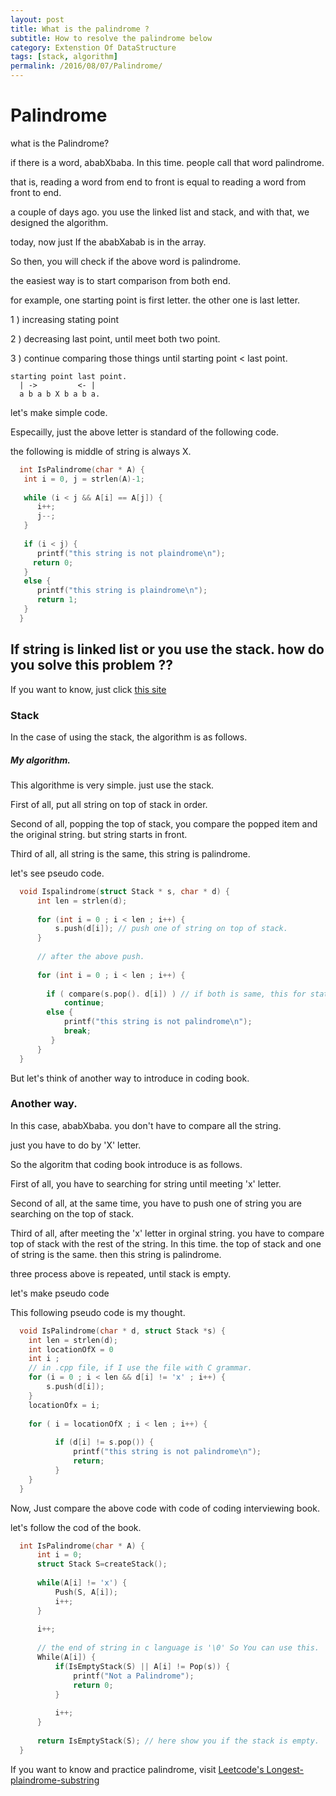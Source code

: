 ```yaml
---
layout: post
title: What is the palindrome ?
subtitle: How to resolve the palindrome below 
category: Extenstion Of DataStructure
tags: [stack, algorithm]
permalink: /2016/08/07/Palindrome/
---
```


# Palindrome 

  what is the Palindrome? 
  
  if there is a word, ababXbaba. In this time. people call that word palindrome. 
  
  that is, reading a word from end to front is equal to reading a word from front to end.
  
  a couple of days ago. you use the linked list and stack, and with that, we designed the algorithm.
  
  today, now just If the ababXabab is in the array. 
  
  So then, you will check if the above word is palindrome.
  
  the easiest way is to start comparison from both end. 
  
  for example, one starting point is first letter. the other one is last letter.
  
  1 ) increasing stating point 
  
  2 ) decreasing last point, until meet both two point. 
  
  3 ) continue comparing those things until starting point < last point.
   
```
starting point last point.  
  | ->         <- |  
  a b a b X b a b a.  
```
  
  let's make simple code. 
  
  Especailly, just the above letter is standard of the following code.
  
  the following is middle of string is always X. 

```c
  int IsPalindrome(char * A) {
   int i = 0, j = strlen(A)-1;
   
   while (i < j && A[i] == A[j]) {
      i++;
      j--;
   }
   
   if (i < j) {
      printf("this string is not plaindrome\n");
     return 0;
   }
   else {
      printf("this string is plaindrome\n");
      return 1;
   }
  }
```
  
## If string is linked list or you use the stack. how do you solve this problem ??

  If you want to know, just click [this site](./Extension_Of_Data_structure/2016-08-03-Finding_If_a_singly_Linked_list_is_palindrome)
  
  
### Stack 

  In the case of using the stack, the algorithm is as follows.

##### My algorithm. 

  This algorithme is very simple. just use the stack. 
  
  First of all, put all string on top of stack in order.
  
  Second of all, popping the top of stack, you compare the popped item and the original string. but string starts in front. 
  
  Third of all, all string is the same, this string is palindrome.
  
  let's see pseudo code. 
  
```c
  void Ispalindrome(struct Stack * s, char * d) {
      int len = strlen(d);
      
      for (int i = 0 ; i < len ; i++) {
          s.push(d[i]); // push one of string on top of stack. 
      }
      
      // after the above push. 
      
      for (int i = 0 ; i < len ; i++) {
        
        if ( compare(s.pop(). d[i]) ) // if both is same, this for statement continues
            continue;
        else {
            printf("this string is not palindrome\n");
            break; 
         }
      }
  }
```

But let's think of another way to introduce in coding book. 


### Another way. 

  In this case, ababXbaba. you don't have to compare all the string.
  
  just you have to do by 'X' letter. 
  
  So the algoritm that coding book introduce is as follows. 
  
  First of all, you have to searching for string until meeting 'x' letter. 
  
  Second of all, at the same time, you have to push one of string you are searching on the top of stack. 
  
  Third of all, after meeting the 'x' letter in orginal string. you have to compare top of stack with the rest of the string. 
  In this time. the top of stack and one of string is the same. then this string is palindrome.
  
  three process above is repeated, until stack is empty. 
  
  let's make pseudo code 
  
  This following pseudo code is my thought. 
  
```c
  void IsPalindrome(char * d, struct Stack *s) {
    int len = strlen(d);
    int locationOfX = 0  
    int i ;
    // in .cpp file, if I use the file with C grammar. 
    for (i = 0 ; i < len && d[i] != 'x' ; i++) {
        s.push(d[i]);     
    }
    locationOfx = i;
    
    for ( i = locationOfX ; i < len ; i++) {
      
          if (d[i] != s.pop()) {
              printf("this string is not palindrome\n");
              return; 
          }
    }
  }
```
  
  Now, Just compare the above code with code of coding interviewing book. 
  
  let's follow the cod of the book. 
  
```c
  int IsPalindrome(char * A) {
      int i = 0; 
      struct Stack S=createStack();
      
      while(A[i] != 'x') {
          Push(S, A[i]);
          i++;
      }
    
      i++;
      
      // the end of string in c language is '\0' So You can use this. 
      While(A[i]) {
          if(IsEmptyStack(S) || A[i] != Pop(s)) {
              printf("Not a Palindrome");
              return 0;
          }
          
          i++;
      }
      
      return IsEmptyStack(S); // here show you if the stack is empty.
  }
```
  
If you want to know and practice palindrome, visit [Leetcode's Longest-plaindrome-substring](https://leetcode.com/problems/longest-palindromic-substring/)

